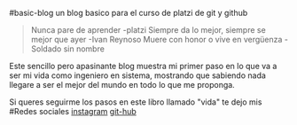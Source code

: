 #basic-blog
un blog basico para el curso de platzi de git y github

>Nunca pare de aprender -platzi
>Siempre da lo mejor, siempre se mejor que ayer -Ivan Reynoso
>Muere con honor o vive en vergüenza -Soldado sin nombre

Este sencillo pero apasinante blog muestra mi primer paso en lo que va a ser mi vida como ingeniero en sistema, mostrando que sabiendo nada llegare a ser el mejor del mundo en todo lo que me proponga.

Si queres seguirme los pasos en este libro llamado "vida" te dejo mis
#Redes sociales
[instagram](http://instagram.com/ivi.reynoso77 "instagram")
[git-hub](https://github.com/EaterOfTheVoid "git-hub")